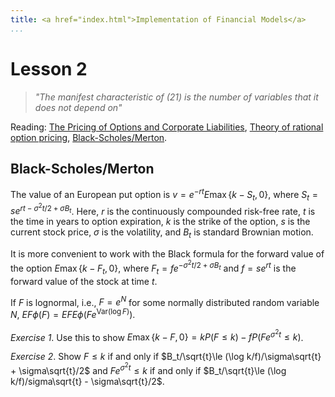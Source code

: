 ```yaml
---
title: <a href="index.html">Implementation of Financial Models</a>
...
```


# Lesson 2

> <i>"The manifest characteristic of (21) is the number of variables that it does not depend on"</i>

Reading: [The Pricing of Options and Corporate Liabilities](http://kalx.net/BlaSch1973.pdf),
[Theory of rational option pricing](http://kalx.net/Mer1973.pdf),
[Black-Scholes/Merton](http://kalx.net/bms.pdf).

## Black-Scholes/Merton

The value of an European put option is $v = e^{-rt}E\max\{k - S_t,0\}$,
where $S_t = se^{rt - \sigma^2t/2 + \sigma B_t}$.
Here, $r$ is the continuously compounded risk-free rate,
$t$ is the time in years to option expiration,
$k$ is the strike of the option,
$s$ is the current stock price,
$\sigma$ is the volatility, 
and $B_t$ is standard Brownian motion.

It is more convenient to work with the Black formula for the forward
value of the option $E\max\{k - F_t,0\}$, where
$F_t = fe^{-\sigma^2t/2 + \sigma B_t}$ and $f = se^{rt}$ is the forward value
of the stock at time $t$.

If $F$ is lognormal, i.e., $F = e^N$ for some normally distributed
random variable $N$, $EF \phi(F) = EF E\phi(Fe^{\mathrm{Var}(\log F)})$.

_Exercise 1_. Use this to show
$E\max\{k - F,0\} = kP(F\le k) - fP(Fe^{\sigma^2t}\le k)$.

_Exercise 2_. Show $F\le k$ if and only if
$B_t/\sqrt{t}\le (\log k/f)/\sigma\sqrt{t} + \sigma\sqrt{t}/2$ and
$Fe^{\sigma^2t}\le k$ if and only if
$B_t/\sqrt{t}\le (\log k/f)/sigma\sqrt{t} - \sigma\sqrt{t}/2$.
